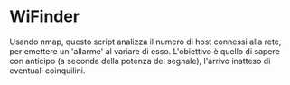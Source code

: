 WiFinder
========
Usando nmap, questo script analizza il numero di host connessi alla rete, per emettere un 'allarme' al variare di esso.
L'obiettivo è quello di sapere con anticipo (a seconda della potenza del segnale), l'arrivo inatteso di eventuali coinquilini.